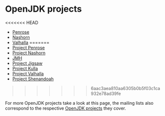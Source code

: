 # OpenJDK projects

<<<<<<< HEAD
* [Penrose](penrose.md)
* [Nashorn](nashorn.md)
* [Valhalla](valhalla.md)
=======
* [Project Penrose](penrose.md)
* [Project Nashorn](nashorn.md)
* [JMH](jmh/jmh.md)
* [Project Jigsaw](jigsaw/jigsaw.md)
* [Project Kulla](kulla/kulla.md)
* [Project Valhalla](valhalla.md)
* [Project Shenandoah](shenandoah.md)
>>>>>>> 6aac3aea810aa6305b0b5f03c1ca932e78ad39fe

For more OpenJDK projects take a look at this page, the mailing lists also correspond to the respective [OpenJDK projects](http://mail.openjdk.java.net/mailman/listinfo) they cover.
